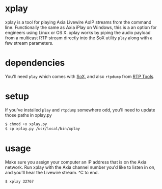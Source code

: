 xplay
=====
xplay is a tool for playing Axia Livewire AoIP streams from the command line. Functionally the same as Axia iPlay on Windows, this is a an option for engineers using Linux or OS X. xplay works by piping the audio payload from a multicast RTP stream directly into the SoX utility `play` along with a few stream parameters. 

dependencies
=====
You'll need `play` which comes with <a href = "http://sox.sourceforge.net/">SoX</a>, and also `rtpdump` from <a href = "http://www.cs.columbia.edu/irt/software/rtptools/">RTP Tools</a>.

setup
=====
If you've installed `play` and `rtpdump` somewhere odd, you'll need to update those paths in xplay.py
```bash
$ chmod +x xplay.py
$ cp xplay.py /usr/local/bin/xplay
```
usage
=====
Make sure you assign your computer an IP address that is on the Axia network. Run xplay with the Axia channel number you'd like to listen in on, and you'll hear the Livewire stream. ^C to end.
```bash
$ xplay 32767
```
